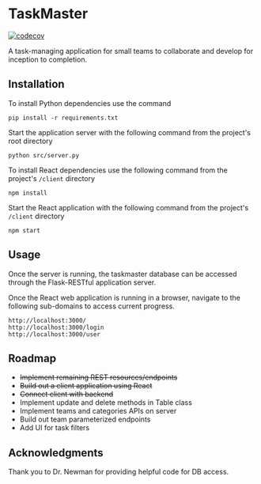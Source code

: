 # TaskMaster

[![codecov](https://codecov.io/gh/ABradbury823/taskmaster/graph/badge.svg?token=PUSZZCXJRH)](https://codecov.io/gh/ABradbury823/taskmaster)

A task-managing application for small teams to collaborate and
develop for inception to completion.

## Installation
To install Python dependencies use the command
```
pip install -r requirements.txt
```
Start the application server with the following command
from the project's root directory
```
python src/server.py
```
To install React dependencies use the following command
from the project's `/client` directory
```
npm install
```
Start the React application with the following command
from the project's `/client` directory
```
npm start
```

## Usage
Once the server is running, the taskmaster database can be
accessed through the Flask-RESTful application server.

Once the React web application is running in a browser,
navigate to the following sub-domains to access current progress.
```
http://localhost:3000/
http://localhost:3000/login
http://localhost:3000/user
```

## Roadmap
- ~~Implement remaining REST resources/endpoints~~
- ~~Build out a client application using React~~
- ~~Connect client with backend~~
- Implement update and delete methods in Table class
- Implement teams and categories APIs on server
- Build out team parameterized endpoints
- Add UI for task filters

## Acknowledgments
Thank you to Dr. Newman for providing helpful code for DB access.
